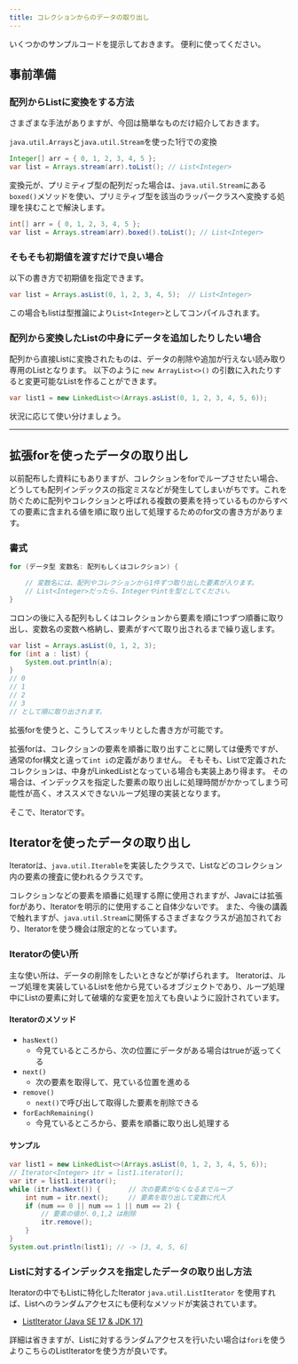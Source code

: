 ```yaml
---
title: コレクションからのデータの取り出し
---
```


いくつかのサンプルコードを提示しておきます。
便利に使ってください。

## 事前準備

### 配列からListに変換をする方法

さまざまな手法がありますが、今回は簡単なものだけ紹介しておきます。

`java.util.Arrays`と`java.util.Stream`を使った1行での変換

```java
Integer[] arr = { 0, 1, 2, 3, 4, 5 };
var list = Arrays.stream(arr).toList(); // List<Integer>
```

変換元が、プリミティブ型の配列だった場合は、`java.util.Stream`にある`boxed()`メソッドを使い、プリミティブ型を該当のラッパークラスへ変換する処理を挟むことで解決します。

```java
int[] arr = { 0, 1, 2, 3, 4, 5 };
var list = Arrays.stream(arr).boxed().toList(); // List<Integer>
```

### そもそも初期値を渡すだけで良い場合

以下の書き方で初期値を指定できます。

```java
var list = Arrays.asList(0, 1, 2, 3, 4, 5);  // List<Integer>
```

この場合もlistは型推論により`List<Integer>`としてコンパイルされます。

### 配列から変換したListの中身にデータを追加したりしたい場合

配列から直接Listに変換されたものは、データの削除や追加が行えない読み取り専用のListとなります。
以下のように `new ArrayList<>()` の引数に入れたりすると変更可能なListを作ることができます。

```java
var list1 = new LinkedList<>(Arrays.asList(0, 1, 2, 3, 4, 5, 6));
```

状況に応じて使い分けましょう。

----


## 拡張forを使ったデータの取り出し

以前配布した資料にもありますが、コレクションをforでループさせたい場合、どうしても配列インデックスの指定ミスなどが発生してしまいがちです。これを防ぐために配列やコレクションと呼ばれる複数の要素を持っているものからすべての要素に含まれる値を順に取り出して処理するためのfor文の書き方があります。

### 書式
```java
for (データ型 変数名: 配列もしくはコレクション) {

    // 変数名には、配列やコレクションから1件ずつ取り出した要素が入ります。
    // List<Integer>だったら、Integerやintを型としてください。
}
```

コロンの後に入る配列もしくはコレクションから要素を順に1つずつ順番に取り出し、変数名の変数へ格納し、要素がすべて取り出されるまで繰り返します。

```java
var list = Arrays.asList(0, 1, 2, 3);
for (int a : list) {
    System.out.println(a);
}
// 0
// 1
// 2
// 3
// として順に取り出されます。
```

拡張forを使うと、こうしてスッキリとした書き方が可能です。

拡張forは、コレクションの要素を順番に取り出すことに関しては優秀ですが、通常のfor構文と違って`int i`の定義がありません。
そもそも、Listで定義されたコレクションは、中身がLinkedListとなっている場合も実装上あり得ます。
その場合は、インデックスを指定した要素の取り出しに処理時間がかかってしまう可能性が高く、オススメできないループ処理の実装となります。

そこで、Iteratorです。


## Iteratorを使ったデータの取り出し

Iteratorは、`java.util.Iterable`を実装したクラスで、Listなどのコレクション内の要素の捜査に使われるクラスです。

コレクションなどの要素を順番に処理する際に使用されますが、Javaには拡張forがあり、Iteratorを明示的に使用すること自体少ないです。
また、今後の講義で触れますが、`java.util.Stream`に関係するさまざまなクラスが追加されており、Iteratorを使う機会は限定的となっています。

### Iteratorの使い所

主な使い所は、データの削除をしたいときなどが挙げられます。
Iteratorは、ループ処理を実装しているListを他から見ているオブジェクトであり、ループ処理中にListの要素に対して破壊的な変更を加えても良いように設計されています。

#### Iteratorのメソッド

- `hasNext()`
    - 今見ているところから、次の位置にデータがある場合はtrueが返ってくる
- `next()`
    - 次の要素を取得して、見ている位置を進める
- `remove()`
    - `next()`で呼び出して取得した要素を削除できる
- `forEachRemaining()`
    - 今見ているところから、要素を順番に取り出し処理する

#### サンプル

```java
var list1 = new LinkedList<>(Arrays.asList(0, 1, 2, 3, 4, 5, 6));
// Iterator<Integer> itr = list1.iterator();
var itr = list1.iterator();
while (itr.hasNext()) {       // 次の要素がなくなるまでループ
    int num = itr.next();     // 要素を取り出して変数に代入
    if (num == 0 || num == 1 || num == 2) {
        // 要素の値が、0,1,2 は削除
        itr.remove();
    }
}
System.out.println(list1); // -> [3, 4, 5, 6]
```

### Listに対するインデックスを指定したデータの取り出し方法

Iteratorの中でもListに特化したIterator `java.util.ListIterator` を使用すれば、Listへのランダムアクセスにも便利なメソッドが実装されています。

- <a href="https://docs.oracle.com/javase/jp/17/docs/api/java.base/java/util/ListIterator.html" target="_blank">ListIterator (Java SE 17 & JDK 17)</a>

詳細は省きますが、Listに対するランダムアクセスを行いたい場合は`fori`を使うよりこちらのListIteratorを使う方が良いです。

